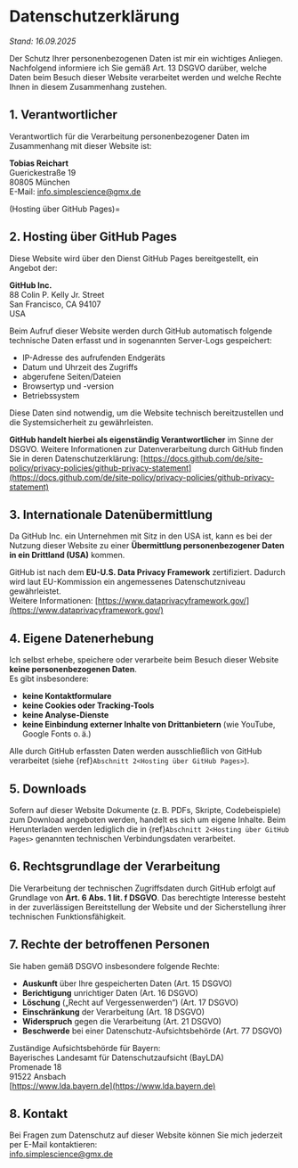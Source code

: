 # Datenschutzerklärung

*Stand: 16.09.2025*

Der Schutz Ihrer personenbezogenen Daten ist mir ein wichtiges Anliegen. Nachfolgend informiere ich Sie gemäß Art. 13 DSGVO darüber, welche Daten beim Besuch dieser Website verarbeitet werden und welche Rechte Ihnen in diesem Zusammenhang zustehen.

## 1. Verantwortlicher

Verantwortlich für die Verarbeitung personenbezogener Daten im Zusammenhang mit dieser Website ist:

**Tobias Reichart**<br>
Guerickestraße 19<br>
80805 München <br> 
E-Mail: <a href="mailto:info.simplescience@gmx.de">info.simplescience@gmx.de</a>

(Hosting über GitHub Pages)=
## 2. Hosting über GitHub Pages

Diese Website wird über den Dienst GitHub Pages bereitgestellt, ein Angebot der:

**GitHub Inc.**<br>
88 Colin P. Kelly Jr. Street<br>
San Francisco, CA 94107<br>
USA

Beim Aufruf dieser Website werden durch GitHub automatisch folgende technische Daten erfasst und in sogenannten Server-Logs gespeichert:

- IP-Adresse des aufrufenden Endgeräts
- Datum und Uhrzeit des Zugriffs
- abgerufene Seiten/Dateien
- Browsertyp und -version
- Betriebssystem

Diese Daten sind notwendig, um die Website technisch bereitzustellen und die Systemsicherheit zu gewährleisten.

**GitHub handelt hierbei als eigenständig Verantwortlicher** im Sinne der DSGVO. Weitere Informationen zur Datenverarbeitung durch GitHub finden Sie in deren Datenschutzerklärung:
[https://docs.github.com/de/site-policy/privacy-policies/github-privacy-statement](https://docs.github.com/de/site-policy/privacy-policies/github-privacy-statement)

## 3. Internationale Datenübermittlung

Da GitHub Inc. ein Unternehmen mit Sitz in den USA ist, kann es bei der Nutzung dieser Website zu einer **Übermittlung personenbezogener Daten in ein Drittland (USA)** kommen.

GitHub ist nach dem **EU-U.S. Data Privacy Framework** zertifiziert. Dadurch wird laut EU-Kommission ein angemessenes Datenschutzniveau gewährleistet.<br>
Weitere Informationen: [https://www.dataprivacyframework.gov/](https://www.dataprivacyframework.gov/)

## 4. Eigene Datenerhebung

Ich selbst erhebe, speichere oder verarbeite beim Besuch dieser Website **keine personenbezogenen Daten**.<br>
Es gibt insbesondere:

- **keine Kontaktformulare**
- **keine Cookies oder Tracking-Tools**
- **keine Analyse-Dienste**
- **keine Einbindung externer Inhalte von Drittanbietern** (wie YouTube, Google Fonts o. ä.)

Alle durch GitHub erfassten Daten werden ausschließlich von GitHub verarbeitet (siehe {ref}`Abschnitt 2<Hosting über GitHub Pages>`).

## 5. Downloads

Sofern auf dieser Website Dokumente (z. B. PDFs, Skripte, Codebeispiele) zum Download angeboten werden, handelt es sich um eigene Inhalte. Beim Herunterladen werden lediglich die in {ref}`Abschnitt 2<Hosting über GitHub Pages>` genannten technischen Verbindungsdaten verarbeitet.

## 6. Rechtsgrundlage der Verarbeitung

Die Verarbeitung der technischen Zugriffsdaten durch GitHub erfolgt auf Grundlage von **Art. 6 Abs. 1 lit. f DSGVO**. Das berechtigte Interesse besteht in der zuverlässigen Bereitstellung der Website und der Sicherstellung ihrer technischen Funktionsfähigkeit.

## 7. Rechte der betroffenen Personen

Sie haben gemäß DSGVO insbesondere folgende Rechte:

- **Auskunft** über Ihre gespeicherten Daten (Art. 15 DSGVO)
- **Berichtigung** unrichtiger Daten (Art. 16 DSGVO)
- **Löschung** („Recht auf Vergessenwerden“) (Art. 17 DSGVO)
- **Einschränkung** der Verarbeitung (Art. 18 DSGVO)
- **Widerspruch** gegen die Verarbeitung (Art. 21 DSGVO)
- **Beschwerde** bei einer Datenschutz-Aufsichtsbehörde (Art. 77 DSGVO)

Zuständige Aufsichtsbehörde für Bayern:<br>
Bayerisches Landesamt für Datenschutzaufsicht (BayLDA)<br>
Promenade 18<br>
91522 Ansbach<br>
[https://www.lda.bayern.de](https://www.lda.bayern.de)

## 8. Kontakt
Bei Fragen zum Datenschutz auf dieser Website können Sie mich jederzeit per E-Mail kontaktieren:<br>
<a href="mailto:info.simplescience@gmx.de">info.simplescience@gmx.de</a>